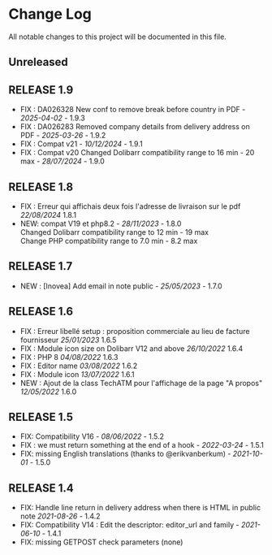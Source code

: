 # Change Log
All notable changes to this project will be documented in this file.

## Unreleased



## RELEASE 1.9
- FIX : DA026328 New conf to remove break before country in PDF - *2025-04-02* - 1.9.3
- FIX : DA026283 Removed company details from delivery address on PDF - *2025-03-26* - 1.9.2
- FIX : Compat v21 - *10/12/2024* - 1.9.1
- FIX : Compat v20
  Changed Dolibarr compatibility range to 16 min - 20 max - *28/07/2024* - 1.9.0

## RELEASE 1.8

- FIX : Erreur qui affichais deux fois l'adresse de livraison sur le pdf *22/08/2024* 1.8.1
- NEW: compat V19 et php8.2 - *28/11/2023* - 1.8.0  
Changed Dolibarr compatibility range to 12 min - 19 max  
Change PHP compatibility range to 7.0 min - 8.2 max

## RELEASE 1.7

- NEW : [Inovea] Add email in note public - *25/05/2023* - 1.7.0

## RELEASE 1.6

- FIX : Erreur libellé setup : proposition commerciale au lieu de facture fournisseur *25/01/2023* 1.6.5
- FIX : Module icon size on Dolibarr V12 and above  *26/10/2022* 1.6.4
- FIX : PHP 8 *04/08/2022* 1.6.3
- FIX : Editor name *03/08/2022* 1.6.2
- FIX : Module icon *13/07/2022* 1.6.1
- NEW : Ajout de la class TechATM pour l'affichage de la page "A propos" *12/05/2022* 1.6.0

## RELEASE 1.5

- FIX: Compatibility V16 - *08/06/2022* - 1.5.2
- FIX : we must return something at the end of a hook - *2022-03-24* - 1.5.1
- FIX: missing English translations (thanks to @erikvanberkum) - *2021-10-01* - 1.5.0

## RELEASE 1.4

- FIX: Handle line return in delivery address when there is HTML in public note *2021-08-26* - 1.4.2
- FIX: Compatibility V14 : Edit the descriptor: editor_url and family - *2021-06-10* - 1.4.1
- FIX: missing GETPOST check parameters (none)
